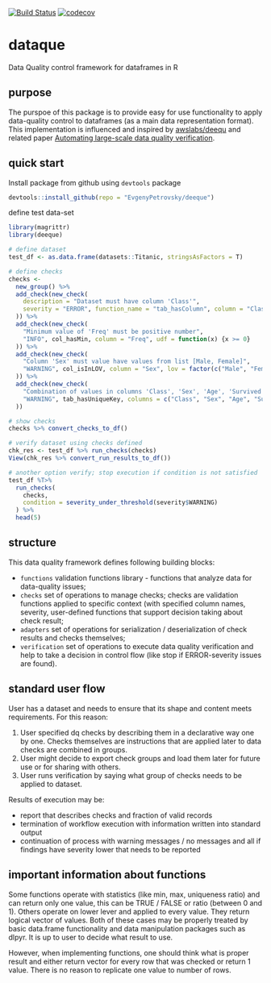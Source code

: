 [![Build Status](https://travis-ci.org/EvgenyPetrovsky/deeque.svg?branch=master)](https://travis-ci.org/EvgenyPetrovsky/deeque)
[![codecov](https://codecov.io/gh/EvgenyPetrovsky/deeque/branch/master/graphs/badge.svg)](https://codecov.io/gh/EvgenyPetrovsky/deeque)

# dataque
Data Quality control framework for dataframes in R

## purpose

The purspoe of this package is to provide easy for use functionality to apply data-quality control to dataframes (as a main data representation format). This implementation is influenced and inspired by [awslabs/deequ](https://github.com/awslabs/deequ) and related paper [Automating large-scale data quality verification](http://www.vldb.org/pvldb/vol11/p1781-schelter.pdf).

## quick start

Install package from github using `devtools` package

```R
devtools::install_github(repo = "EvgenyPetrovsky/deeque")
```

define test data-set

```R
library(magrittr)
library(deeque)

# define dataset
test_df <- as.data.frame(datasets::Titanic, stringsAsFactors = T)

# define checks
checks <-
  new_group() %>%
  add_check(new_check(
    description = "Dataset must have column 'Class'",
    severity = "ERROR", function_name = "tab_hasColumn", column = "Class"
  )) %>%
  add_check(new_check(
    "Minimum value of 'Freq' must be positive number",
    "INFO", col_hasMin, column = "Freq", udf = function(x) {x >= 0}
  )) %>%
  add_check(new_check(
    "Column 'Sex' must value have values from list [Male, Female]",
    "WARNING", col_isInLOV, column = "Sex", lov = factor(c("Male", "Female"))
  )) %>%
  add_check(new_check(
    "Combination of values in columns 'Class', 'Sex', 'Age', 'Survived' must be unique",
    "WARNING", tab_hasUniqueKey, columns = c("Class", "Sex", "Age", "Survived")
  ))

# show checks
checks %>% convert_checks_to_df()

# verify dataset using checks defined
chk_res <- test_df %>% run_checks(checks) 
View(chk_res %>% convert_run_results_to_df())

# another option verify; stop execution if condition is not satisfied
test_df %T>%
  run_checks(
    checks,
    condition = severity_under_threshold(severity$WARNING)
  ) %>%
  head(5)
```

## structure

This data quality framework defines following building blocks:

* `functions` validation functions library - functions that analyze data for data-quality issues;
* `checks` set of operations to manage checks; checks are validation functions applied to specific context (with specified column names, severity, user-defined functions that support decision taking about check result;
* `adapters` set of operations for serialization / deserialization of check results and checks themselves;
* `verification` set of operations to execute data quality verification and help to take a decision in control flow (like stop if ERROR-severity issues are found).

## standard user flow

User has a dataset and needs to ensure that its shape and content meets requirements. For this reason:

1. User specified dq checks by describing them in a declarative way one by one. Checks themselves are instructions that are applied later to data checks are combined in groups.
2. User might decide to export check groups and load them later for future use or for sharing with others.
3. User runs verification by saying what group of checks needs to be applied to dataset.

Results of execution may be:

* report that describes checks and fraction of valid records
* termination of workflow execution with information written into standard output
* continuation of process with warning messages / no messages and all if findings have severity lower that needs to be reported

## important information about functions

Some functions operate with statistics (like min, max, uniqueness ratio) and can return only one value, this can be TRUE / FALSE or ratio (between 0 and 1). Others operate on lower lever and applied to every value. They return logical vector of values. Both of these cases may be properly treated by basic data.frame functionality and data manipulation packages such as dlpyr. It is up to user to decide what result to use. 

However, when implementing functions, one should think what is proper result and either return vector for every row that was checked or return 1 value. There is no reason to replicate one value to number of rows.
